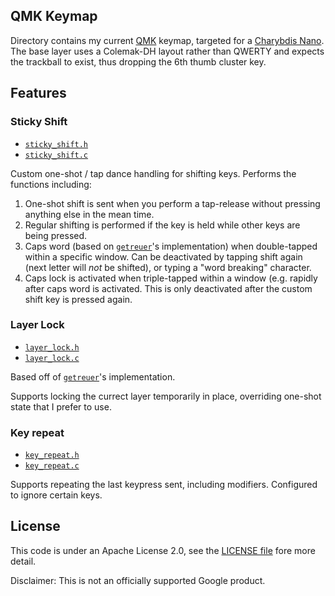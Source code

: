## QMK Keymap

Directory contains my current [QMK] keymap, targeted for a [Charybdis Nano].
The base layer uses a Colemak-DH layout rather than QWERTY and expects the
trackball to exist, thus dropping the 6th thumb cluster key.

## Features

### Sticky Shift

* [`sticky_shift.h`](features/sticky_shift.h)
* [`sticky_shift.c`](features/sticky_shift.c)

Custom one-shot / tap dance handling for shifting keys. Performs the functions
including:

1. One-shot shift is sent when you perform a tap-release without pressing
   anything else in the mean time.
2. Regular shifting is performed if the key is held while other keys are being
   pressed.
3. Caps word (based on [`getreuer`]'s implementation) when double-tapped within
   a specific window. Can be deactivated by tapping shift again (next letter
   will _not_ be shifted), or typing a "word breaking" character.
4. Caps lock is activated when triple-tapped within a window (e.g. rapidly
   after caps word is activated. This is only deactivated after the custom
   shift key is pressed again.

### Layer Lock

* [`layer_lock.h`](features/layer_lock.h)
* [`layer_lock.c`](features/layer_lock.c)

Based off of [`getreuer`]'s implementation.

Supports locking the currect layer temporarily in place, overriding one-shot
state that I prefer to use.

### Key repeat

* [`key_repeat.h`](features/key_repeat.h)
* [`key_repeat.c`](features/key_repeat.c)

Supports repeating the last keypress sent, including modifiers. Configured to
ignore certain keys.

## License

This code is under an Apache License 2.0, see the [LICENSE file] fore more
detail.

Disclaimer: This is not an officially supported Google product.

[QMK]: http://docs.qmk.fm
[Charybdis Nano]: http://github.com/Bastardkb/Charybdis-Nano
[`getreuer`]: http://github.com/getreuer/qmk-keymap
[LICENSE file]: LICENSE.md
